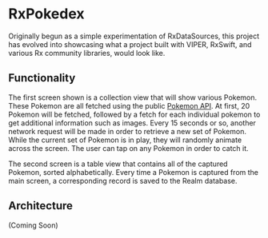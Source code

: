 
# RxPokedex

Originally begun as a simple experimentation of RxDataSources, this project has evolved into showcasing what a project built with VIPER, RxSwift, and various Rx community libraries, would look like. 


## Functionality 

The first screen shown is a collection view that will show various Pokemon. These Pokemon are all fetched using the public  <a href="https://pokeapi.co">Pokemon API</a>. At first, 20 Pokemon will be fetched, followed by a fetch for each individual pokemon to get additional information such as images. Every 15 seconds or so, another network request will be made in order to retrieve a new set of Pokemon. While the current set of Pokemon is in play, they will randomly animate across the screen. The user can tap on any Pokemon in order to catch it. 

The second screen is a table view that contains all of the captured Pokemon, sorted alphabetically. Every time a Pokemon is captured from the main screen, a corresponding record is saved to the Realm database. 


## Architecture

(Coming Soon) 
